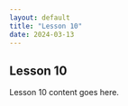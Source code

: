 ```yaml
---
layout: default
title: "Lesson 10"
date: 2024-03-13
---
```


## Lesson 10

Lesson 10 content goes here.
